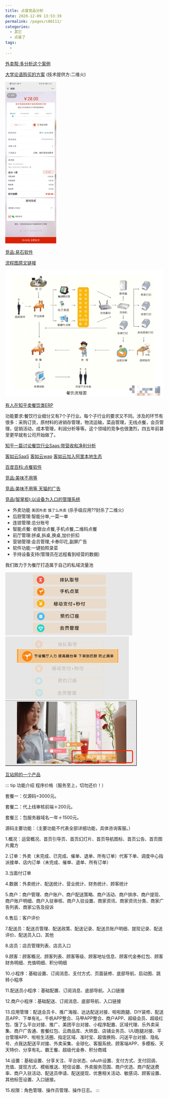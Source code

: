 ```yaml
---
title: 点餐竞品分析
date: 2020-12-09 13:53:39
permalink: /pages/c86111/
categories:
  - 其它
  - 点餐了
tags:
  - 
---
```




[外卖帮:多分析这个案例](https://www.wdd88.com/)





[大学论语购买的方案](公众号+h5(微信环境点餐))    (技术提供方:二维火)

<img src="./minilet/image-20201209140113397.png" alt="image-20201209140113397" style="zoom:50%;" />





[竞品:易石软件](http://www.yumstone.com/enterprise/showEnterPriseCulture.html)




[流程图原文链接](https://www.fanpusoft.com/canyinn/dt/761181.html)

<img src="./minilet/image-20201209145546020.png" alt="image-20201209145546020" style="zoom:50%;" />







[有人在知乎卖餐饮类ERP](https://zhuanlan.zhihu.com/p/305140986)

功能要求:餐饮行业细分又有7个子行业。每个子行业的要求又不同。涉及的环节有很多：采购订货，原材料的进销存管理，物流运输，菜品管理，无线点餐，会员管理，促销活动，成本管理，利润分析等等。这个领域的竞争也很激烈，四五年前甚至更早就有公司开始做了。





[知乎一篇讨论餐饮行业Saas:带营收和净利分析](https://www.zhihu.com/question/263597074/answer/389612153)





[客如云SaaS](http://www.keruyun.com/?pinzhuan)
[客如云wap](https://wap.keruyun.com/)
[客如云加入阿里本地生态](https://wap.keruyun.com/new_pc/zh/cy/?source=baidu-PC&plan=%E7%95%99%E7%94%B5%E8%AF%8D%E6%8B%93%E8%AF%8D-%E5%9C%A8%E7%BA%BF%E6%B5%8B%E8%AF%95%EF%BC%88%E6%B8%A0%E9%81%93%EF%BC%89&unit=%E7%82%B9%E8%8F%9C%E7%B3%BB%E7%BB%9F&keyword=%E7%82%B9%E8%8F%9C%E5%AE%9D%E7%82%B9%E9%A4%90%E8%BD%AF%E4%BB%B6&e_keywordid=205939241196&e_keywordid2=205939241196&sdclkid=ALos152G15fR152zA-&bd_vid=7510033983249049721)



[百度百科:点餐软件](https://baike.baidu.com/item/%E7%82%B9%E9%A4%90%E8%BD%AF%E4%BB%B6/1197483?fr=aladdin)



[竞品:美味不用等](http://www.mwee.cn/)

[竞品:美味不用等,天猫的广告](https://detail.tmall.com/item.htm?spm=a1z10.5-b-s.w4011-15279637029.127.85704540JGEJKp&id=573308212175&rn=034093f9c1a629e911d55ee732c90ece&abbucket=9)



[竞品(智掌柜):以设备为入口的管理系统](https://detail.tmall.com/item.htm?id=616219110445&ali_refid=a3_430582_1006:1229960013:N:CZFdQftG8ukMus3VRnw7gXDSe2FhMQnM:9f4abc4a22155ded470347c95bee7cae&ali_trackid=1_9f4abc4a22155ded470347c95bee7cae&spm=a230r.1.14.11&skuId=4344174737954)
* 外卖功能 `美团外卖`  `饿了么外卖` (杀手级应用??封杀了二维火)
* 后厨管理:智能分单,一菜一单
* 连锁管理:总分账号
* 智能点餐: 收银台点餐,手机点餐,二维码点餐
* 前厅管理:拼桌,拆桌,换桌,加价折扣
* 营销管理:会员管理,卡券印花,副屏广告
* 软件功能:一键拍照录菜
* 手持设备支持(管理员在远程看到经营的数据)



我们致力于为餐厅打造属于自己的私域流量池

<img src="./minilet/image-20201209150543866.png" alt="image-20201209150543866" style="zoom:50%;" />

<img src="./minilet/image-20201209150658061.png" alt="image-20201209150658061" style="zoom:50%;" />

<img src="./minilet/image-20201209150805290.png" alt="image-20201209150805290" style="zoom:50%;" />


[互站网的一个产品](https://www.huzhan.com/code/goods398758.html)

::: tip 功能介绍
程序价格（服务至上，切勿还价！）

套餐一：仅源码=3000元。

套餐二：代上线审核前端＋200元。

套餐三：包服务器域名一年＋1500元。



源码主要功能：（主要功能不代表全部详细功能，具体咨询客服。）

1.概况：运营概况、首页引导页、首页幻灯片、首页导航图标、首页公告、首页图片魔方

2.订单：外卖（未完成、已完成、催单、退单、所有订单）代客下单、调度中心指派接单、店内订单（未完成、催单、退单、所有订单）

3.当面付订单

4.数据：外卖统计、配送统计、营业统计、财务统计、顾客统计

5.商户：商户管理、商户账户、商户配送策略、商户活动、商户排序、商户提现、商户账户明细、商户入驻审核、商户入驻设置、商家资讯、商家资讯分类、商家广告列表、商家公告及投诉

6.售后：客户评价

7.配送员：配送员管理、配送政策、配送记录、配送员账户明细、提现记录、配送评价、配送员入口、其他

8.店员：店员管理列表、店员入口

9.顾客：顾客概况、顾客列表、顾客等级、顾客地址信息、顾客代金券红包、顾客财务明细、充值明细、积分明细

10.小程序：基础设置、订阅消息、支付方式、页面装修、底部导航、启动图、跳转小程序

11.配送员小程序：基础配置、订阅消息、底部导航、入口链接

12.商户小程序：基础配送、订阅消息、底部导航、入口链接

13.应用管理：配送会员卡、推广海报、达达配送对接、啦啦跑腿、DIY装修、配送员APP、下单有礼、千帆APP整合、马甲APP整合、商户APP、超级会员、超级红包、饿了么平台对接、推广、美团平台对接、小程序配置、区域代理、乐外卖采集、商户广告通、套餐红包、云商品库、大转盘、店铺业务员、UU跑腿对接、平台管理APP、啦啦生活圈、指定区域、准时宝、超值换购、闪送平台对接、隐私号、点我达配送平对接、外卖采集、全球化、客服系统、顾客端APP、多模板、天天特价、分享有礼、霸王餐、超级代金券、积分商城

14.设置：基础设置、分享关注、平台状态、oAuth设置、支付方式、支付回调、充值、提现方式、模板推送、短信设置、外卖服务范围、商户优选、商户配送费率、商户入驻活动、配送员申请、配送提现、优惠相关活动、敏感词、顾客设置、其他标签设置、入口链接。

15.权限：角色管理、操作员管理、操作日志。
:::


